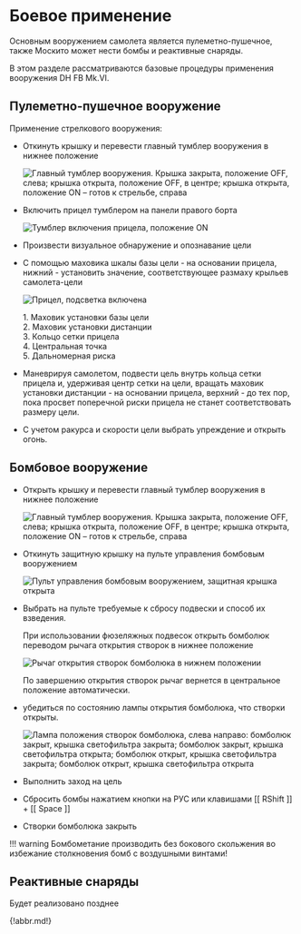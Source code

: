 # Боевое применение

Основным вооружением самолета является пулеметно-пушечное, также Москито может нести
бомбы и реактивные снаряды.

В этом разделе рассматриваются базовые процедуры применения вооружения DH FB Mk.VI.

## Пулеметно-пушечное вооружение

Применение стрелкового вооружения:

- Откинуть крышку и перевести главный тумблер вооружения в нижнее положение

    ![Главный тумблер вооружения. Крышка закрыта, положение OFF, слева; крышка открыта, положение OFF, в центре; крышка открыта, положение ON – готов к стрельбе, справа](img/img-116-1-screen.jpg)

- Включить прицел тумблером на панели правого борта

    ![Тумблер включения прицела, положение ON](img/img-116-2-screen.jpg)

- Произвести визуальное обнаружение и опознавание цели
- С помощью маховика шкалы базы цели - на основании прицела, нижний - установить
значение, соответствующее размаху крыльев самолета-цели

    ![Прицел, подсветка включена](img/img-117-1-screen.jpg)

    1\. Маховик установки базы цели<br>
    2\. Маховик установки дистанции<br>
    3\. Кольцо сетки прицела<br>
    4\. Центральная точка<br>
    5\. Дальномерная риска<br>

- Маневрируя самолетом, подвести цель внутрь кольца сетки прицела и, удерживая центр
сетки на цели, вращать маховик установки дистанции - на основании прицела, верхний -
до тех пор, пока просвет поперечной риски прицела не станет соответствовать размеру
цели.
- С учетом ракурса и скорости цели выбрать упреждение и открыть огонь.

## Бомбовое вооружение

- Открыть крышку и перевести главный тумблер вооружения в нижнее положение

    ![Главный тумблер вооружения. Крышка закрыта, положение OFF, слева; крышка открыта, положение OFF, в центре; крышка открыта, положение ON – готов к стрельбе, справа](img/img-116-1-screen.jpg)

- Откинуть защитную крышку на пульте управления бомбовым вооружением

    ![Пульт управления бомбовым вооружением, защитная крышка открыта](img/img-118-2-screen.jpg)

- Выбрать на пульте требуемые к сбросу подвески и способ их взведения.

    При использовании фюзеляжных подвесок открыть бомболюк
    переводом рычага открытия створок в нижнее положение

    ![Рычаг открытия створок бомболюка в нижнем положении](img/img-119-1-screen.jpg)

    По завершению открытия створок рычаг вернется в центральное положение автоматически.

- убедиться по состоянию лампы открытия бомболюка, что створки открыты.

    ![Лампа положения створок бомболюка, слева направо: бомболюк закрыт, крышка светофильтра закрыта; бомболюк закрыт, крышка светофильтра открыта; бомболюк открыт, крышка светофильтра закрыта; бомболюк открыт, крышка светофильтра открыта](img/img-119-2-screen.jpg)

- Выполнить заход на цель
- Сбросить бомбы нажатием кнопки на РУС или клавишами [[ RShift ]] + [[ Space ]]
- Створки бомболюка закрыть

!!! warning
    Бомбометание производить без бокового скольжения во избежание столкновения бомб
    с воздушными винтами!

## Реактивные снаряды

Будет реализовано позднее

{!abbr.md!}
